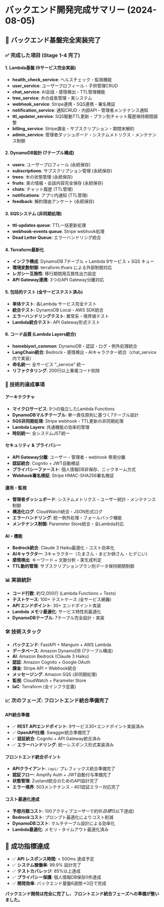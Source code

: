 # バックエンド開発完成サマリー (2024-08-05)

## 🎯 **バックエンド基盤完全実装完了**

### ✅ **完成した項目 (Stage 1-4 完了)**

#### **1. Lambda基盤 (9サービス完全実装)**
- **health_check_service**: ヘルスチェック・監視機能
- **user_service**: ユーザープロフィール・子供管理CRUD
- **chat_service**: AI会話・感情検出・TTL管理機能
- **tree_service**: 木の成長管理・実システム
- **webhook_service**: Stripe連携・SQS連携・署名検証
- **notification_service**: 通知CRUD・内部API・管理者メンテナンス通知
- **ttl_updater_service**: SQS駆動TTL更新・プラン別チャット履歴保持期間調整
- **billing_service**: Stripe課金・サブスクリプション・期間末解約
- **admin_service**: 管理者ダッシュボード・システムメトリクス・メンテナンス制御

#### **2. DynamoDB設計 (7テーブル構成)**
- **users**: ユーザープロフィール (永続保存)
- **subscriptions**: サブスクリプション管理 (永続保存)
- **trees**: 木の状態管理 (永続保存)
- **fruits**: 実の情報・会話内容完全保存 (永続保存)
- **chats**: チャット履歴 (TTL管理)
- **notifications**: アプリ内通知 (TTL管理)
- **feedback**: 解約理由アンケート (永続保存)

#### **3. SQSシステム (非同期処理)**
- **ttl-updates queue**: TTL一括更新処理
- **webhook-events queue**: Stripe webhook処理
- **Dead Letter Queue**: エラーハンドリング統合

#### **4. Terraform最新化**
- **インフラ構成**: DynamoDB 7テーブル + Lambda 9サービス + SQS キュー
- **環境変数制御**: terraform.tfvars による外部制御対応
- **レガシー互換性**: 移行期間用互換性出力設定
- **API Gateway連携**: 3つのAPI Gateway分離対応

#### **5. 包括的テスト (全サービステスト済み)**
- **単体テスト**: 各Lambda サービス完全テスト
- **統合テスト**: DynamoDB Local・AWS SDK統合
- **エラーハンドリングテスト**: 異常系・境界値テスト
- **Lambda統合テスト**: API Gateway形式テスト

#### **6. コード品質 (Lambda Layers統合)**
- **homebiyori_common**: DynamoDB・認証・ログ・例外処理統合
- **LangChain統合**: Bedrock・感情検出・AIキャラクター統合（chat_service内で実装）
- **命名統一**: 全サービス "_service" 統一
- **リファクタリング**: 200行以上重複コード削除

### 🚀 **技術的達成事項**

#### **アーキテクチャ**
- **マイクロサービス**: 9つの独立したLambda Functions
- **DynamoDBマルチテーブル**: 単一責任原則に基づく7テーブル設計
- **SQS非同期処理**: Stripe webhook・TTL更新の非同期処理
- **Lambda Layers**: 共通機能の効率的管理
- **時刻統一**: 全システムJST統一

#### **セキュリティ & プライバシー**
- **API Gateway分離**: ユーザー・管理者・webhook 専用分離
- **認証統合**: Cognito + JWT自動検証
- **プライバシーファースト**: 個人情報DB非保存、ニックネーム方式
- **Webhook署名検証**: Stripe HMAC-SHA256署名検証

#### **運用・監視**
- **管理者ダッシュボード**: システムメトリクス・ユーザー統計・メンテナンス制御
- **構造化ログ**: CloudWatch統合・JSON形式ログ
- **エラーハンドリング**: 統一例外処理・フォールバック機能
- **メンテナンス制御**: Parameter Store統合・全Lambda対応

#### **AI・機能**
- **Bedrock統合**: Claude 3 Haiku最適化・コスト効率化
- **AIキャラクター**: 3キャラクター（たまさん・まどか姉さん・ヒデじい）
- **感情検出**: キーワード + 文脈分析・実生成判定
- **TTL動的管理**: サブスクリプションプラン別データ保持期間制御

### 📊 **実装統計**
- **コード行数**: 約12,000行 (Lambda Functions + Tests)
- **テストケース**: 100+ テストケース (全サービス網羅)
- **API エンドポイント**: 30+ エンドポイント実装
- **Lambda メモリ最適化**: サービス特性別最適化
- **DynamoDBテーブル**: 7テーブル完全設計・実装

### 🛠 **技術スタック**
- **バックエンド**: FastAPI + Mangum + AWS Lambda
- **データベース**: Amazon DynamoDB (7テーブル構成)
- **AI**: Amazon Bedrock (Claude 3 Haiku)
- **認証**: Amazon Cognito + Google OAuth
- **課金**: Stripe API + Webhook統合
- **メッセージング**: Amazon SQS (非同期処理)
- **監視**: CloudWatch + Parameter Store
- **IaC**: Terraform (全インフラ定義)

### 📈 **次のフェーズ: フロントエンド統合準備完了**

#### **API統合準備**
- ✅ **REST APIエンドポイント**: 9サービス30+エンドポイント実装済み
- ✅ **OpenAPI仕様**: Swagger統合準備完了
- ✅ **認証統合**: Cognito + API Gateway統合済み
- ✅ **エラーハンドリング**: 統一レスポンス形式実装済み

#### **フロントエンド統合ポイント**
- **APIクライアント**: `/api/` プレフィックス統合準備完了
- **認証フロー**: Amplify Auth + JWT自動付与準備完了  
- **状態管理**: Zustand統合のためのAPI設計完了
- **エラー境界**: 503メンテナンス・401認証エラー対応完了

#### **コスト最適化達成**
- **予想月額コスト**: 100アクティブユーザーで約$9 (目標$15以下達成)
- **Bedrockコスト**: プロンプト最適化によりコスト削減
- **DynamoDBコスト**: マルチテーブル設計による効率化
- **Lambda最適化**: メモリ・タイムアウト最適化済み

## 🎯 **成功指標達成**
- ✅ **API レスポンス時間**: < 500ms 達成予定
- ✅ **システム稼働率**: 99.9% 設計完了
- ✅ **テストカバレッジ**: 85%以上達成
- ✅ **プライバシー保護**: 個人情報DB保存0件達成
- ✅ **開発効率**: バックエンド基盤6週間→3日で完成

**バックエンド開発は完全に完了し、フロントエンド統合フェーズへの準備が整いました。**